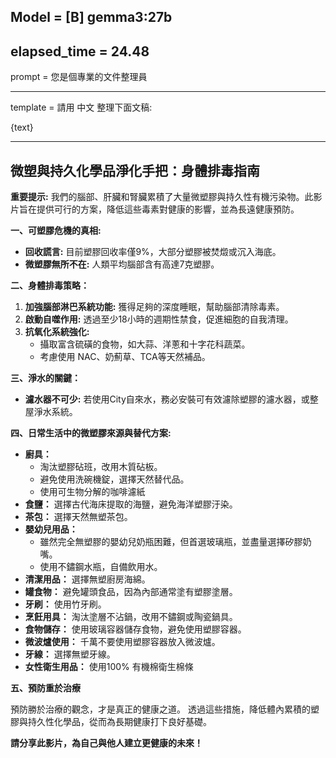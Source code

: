 Model = [B] gemma3:27b
---

elapsed_time = 24.48
---

prompt = 您是個專業的文件整理員

---

template = 
請用 中文 整理下面文稿:

{text}

---

## 微塑與持久化學品淨化手把：身體排毒指南

**重要提示:** 我們的腦部、肝臟和腎臟累積了大量微塑膠與持久性有機污染物。此影片旨在提供可行的方案，降低這些毒素對健康的影響，並為長遠健康預防。

**一、可塑膠危機的真相:**

*   **回收謊言:** 目前塑膠回收率僅9%，大部分塑膠被焚燬或沉入海底。
*   **微塑膠無所不在:** 人類平均腦部含有高達7克塑膠。

**二、身體排毒策略：**

1.  **加強腦部淋巴系統功能:** 獲得足夠的深度睡眠，幫助腦部清除毒素。
2.  **啟動自噬作用:** 透過至少18小時的週期性禁食，促進細胞的自我清理。
3.  **抗氧化系統強化:**
    *   攝取富含硫磺的食物，如大蒜、洋蔥和十字花科蔬菜。
    *   考慮使用 NAC、奶薊草、TCA等天然補品。

**三、淨水的關鍵：**

*   **濾水器不可少:** 若使用City自來水，務必安裝可有效濾除塑膠的濾水器，或整屋淨水系統。

**四、日常生活中的微塑膠來源與替代方案:**

*   **廚具：**
    *   淘汰塑膠砧班，改用木質砧板。
    *   避免使用洗碗機錠，選擇天然替代品。
    *   使用可生物分解的咖啡濾紙
*   **食鹽：** 選擇古代海床提取的海鹽，避免海洋塑膠汙染。
*   **茶包：** 選擇天然無塑茶包。
*   **嬰幼兒用品：**
    *    雖然完全無塑膠的嬰幼兒奶瓶困難，但首選玻璃瓶，並盡量選擇矽膠奶嘴。
    *   使用不鏽鋼水瓶，自備飲用水。
*   **清潔用品：** 選擇無塑廚房海綿。
*   **罐食物：** 避免罐頭食品，因為內部通常塗有塑膠塗層。
*   **牙刷：** 使用竹牙刷。
*   **烹飪用具：** 淘汰塗層不沾鍋，改用不鏽鋼或陶瓷鍋具。
*   **食物儲存：** 使用玻璃容器儲存食物，避免使用塑膠容器。
*   **微波爐使用：** 千萬不要使用塑膠容器放入微波爐。
*   **牙線：** 選擇無塑牙線。
*   **女性衛生用品：** 使用100% 有機棉衛生棉條

**五、預防重於治療**

預防勝於治療的觀念，才是真正的健康之道。 透過這些措施，降低體內累積的塑膠與持久性化學品，從而為長期健康打下良好基礎。

**請分享此影片，為自己與他人建立更健康的未來！**